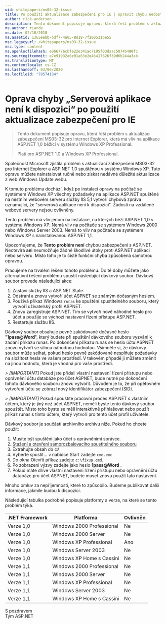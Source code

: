 ```yaml
---
uid: whitepapers/ms03-32-issue
title: Po použití aktualizace zabezpečení pro IE | opravit chybu nedostupná aplikace serveru Microsoft Docs
author: rick-anderson
description: Tento dokument popisuje opravu, která řeší problém s aktualizací zabezpečení MS03-32 pro Internet Explorer, která má vliv na aplikace ASP.NET 1,0 běžící na Wi...
ms.author: riande
ms.date: 02/10/2010
ms.assetid: 1365eebb-bdf7-4a05-8d18-7f200531be55
msc.legacyurl: /whitepapers/ms03-32-issue
msc.type: content
ms.openlocfilehash: e0b6776cbfe22e341ac7105f03daac5074b480fc
ms.sourcegitcommit: e7e91932a6e91a63e2e46417626f39d6b244a3ab
ms.translationtype: MT
ms.contentlocale: cs-CZ
ms.lasthandoff: 03/06/2020
ms.locfileid: "78574184"
---
```

# <a name="fix-for-server-application-unavailable-error-after-applying-security-update-for-ie"></a>Oprava chyby „Serverová aplikace není k dispozici“ po použití aktualizace zabezpečení pro IE

> Tento dokument popisuje opravu, která řeší problém s aktualizací zabezpečení MS03-32 pro Internet Explorer, která má vliv na aplikace ASP.NET 1,0 běžící v systému Windows XP Professional.
> 
> Platí pro ASP.NET 1,0 a Windows XP Professional.

Společnost Microsoft zjistila problém s aktualizací zabezpečení MS03-32 pro Internet Explorer a ASP.NET 1,0 spuštěnou v systému Windows XP. Tuto opravu můžete nainstalovat ručně nebo získat nedávné důležité aktualizace z web Windows Update webu.

K tomuto problému dochází, když po instalaci opravy na počítač se systémem Windows XP všechny požadavky na aplikace ASP.NET spuštěné na místním webovém serveru služby IIS 5,1 vytvoří chybová zpráva oznamující, že "serverová aplikace není k dispozici". Žádosti na vzdálené webové servery nejsou ovlivněny.

Tento problém má vliv jenom na instalace, na kterých běží ASP.NET 1,0 v systému Windows XP. Nemá vliv na počítače se systémem Windows 2000 nebo Windows Server 2003. Nemá to vliv na počítače se systémem Windows XP s nainstalovanou ASP.NET 1,1.

Upozorňujeme, že **Tento problém není** chybou zabezpečení s ASP.NET. Neotevírá **ani** neumožňuje žádné škodlivé útoky proti ASP.NET aplikaci nebo serveru. Místo toho je to čistě funkční chyba způsobená samotnou opravou.

Pracujeme na trvalém řešení tohoto problému. Do té doby můžete jako alternativní řešení problému spustit následující dávkový soubor. Dávkový soubor provede následující akce:

1. Zastaví služby IIS a ASP.NET State.
2. Odstraní a znovu vytvoří účet ASPNET se známým dočasným heslem.
3. Používá příkaz Windows `runas` ke spuštění spustitelného souboru, který vytvoří uživatelský profil ASPNET.
4. Znovu zaregistruje ASP.NET. Tím se vytvoří nové náhodné heslo pro účet a použije se výchozí nastavení řízení přístupu ASP.NET.
5. Restartuje službu IIS.

Dávkový soubor obsahuje pevně zakódované dočasné heslo "<strong>1pass\@Word</strong>", který budete při spuštění dávkového souboru vyzváni k zadání příkazu runas. Po dokončení příkazu runas se heslo účtu ASPNET znovu vytvoří se silnou náhodnou hodnotou. Všimněte si, že dávkový soubor může selhat, pokud heslo pevně zakódované nesplňuje požadavky na složitost hesla ve vašem prostředí. V takovém případě ji můžete změnit na jinou hodnotu, která je vhodná pro vaše prostředí.

*> [!IMPORTANT]* Pokud jste přidali vlastní nastavení řízení přístupu nebo oprávnění účtu databáze pro účet ASPNET, bude nutné po dokončení tohoto dávkového souboru znovu vytvořit. Důvodem je to, že při opětovném vytvoření účtu se zobrazí nový identifikátor zabezpečení (SID).

*> [!IMPORTANT]* Pokud spouštíte pracovní proces ASP.NET s vlastním účtem, který je jiný než účet ASPNET, neměli byste tento dávkový soubor spouštět. Místo toho byste se měli interaktivně přihlašovat nebo použít příkaz runas s tímto účtem, který vytvoří pro tento účet profil uživatele.

Dávkový soubor je součástí archivního archivu níže. Pokud ho chcete použít:

1. Musíte být spuštěni jako účet s oprávněními správce.
2. [Stažení a otevření samorozbalovacího spustitelného souboru](ms03-32-issue/_static/fixup1.exe)
3. Extrahujte obsah do c:\
4. Vyberte spustit... v nabídce Start zadejte `cmd.exe`
5. Do okna Otevřít příkaz zadejte `c:\fixup.cmd`.
6. Po zobrazení výzvy zadejte jako heslo <strong>1pass\@Word</strong> .
7. Pokud máte dříve vlastní nastavení řízení přístupu nebo oprávnění účtu databáze pro účet ASPNET, budete muset znovu použít tato nastavení.

Mnoho omluv za nepříjemnosti, které to způsobilo. Budeme publikovat další informace, jakmile budou k dispozici.

Následující tabulka podrobně popisuje platformy a verze, na které se tento problém týká.

| .NET Framework | Platforma | Ovlivněn |
| --- | --- | --- |
| Verze 1,0 | Windows 2000 Professional | Ne |
| Verze 1,0 | Windows 2000 Server | Ne |
| Verze 1,0 | Windows XP Professional | Ano |
| Verze 1,0 | Windows Server 2003 | Ne |
| Verze 1,0 | Windows XP Home s Cassini | Ne |
| Verze 1,1 | Windows 2000 Professional | Ne |
| Verze 1,1 | Windows 2000 Server | Ne |
| Verze 1,1 | Windows XP Professional | Ne |
| Verze 1,1 | Windows Server 2003 | Ne |
| Verze 1,1 | Windows XP Home s Cassini | Ne |

S pozdravem   
 Tým ASP.NET
